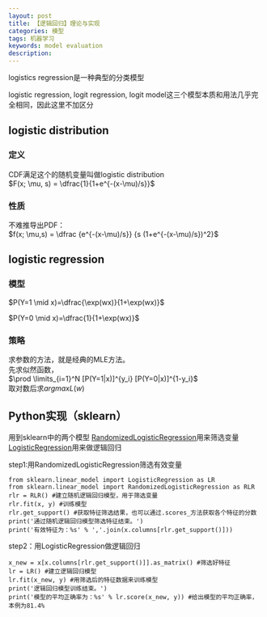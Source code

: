 ```yaml
---
layout: post
title: 【逻辑回归】理论与实现
categories: 模型
tags: 机器学习
keywords: model evaluation
description:
---
```

logistics regression是一种典型的分类模型  

 logistic regression, logit regression, logit model这三个模型本质和用法几乎完全相同，因此这里不加区分

## logistic distribution

### 定义
CDF满足这个的随机变量叫做logistic distribution  
 $F(x; \mu, s) = \dfrac{1}{1+e^{-(x-\mu)/s}}$

### 性质
不难推导出PDF：  
$f(x; \mu,s) = \dfrac {e^{-(x-\mu)/s}} {s (1+e^{-(x-\mu)/s})^2}$

## logistic regression

### 模型
$P(Y=1 \mid x)=\dfrac{\exp(wx)}{1+\exp(wx)}$  

$P(Y=0 \mid x)=\dfrac{1}{1+\exp(wx)}$  

### 策略

求参数的方法，就是经典的MLE方法。  
先求似然函数，  
$\prod \limits_{i=1}^N [P(Y=1|x)]^{y_i} [P(Y=0|x)]^{1-y_i}$  
取对数后求$argmax L(w)$  


## Python实现（sklearn）

用到sklearn中的两个模型
[RandomizedLogisticRegression](http://scikit-learn.org/stable/modules/generated/sklearn.linear_model.RandomizedLogisticRegression.html)用来筛选变量  
[LogisticRegression](http://scikit-learn.org/stable/modules/generated/sklearn.linear_model.LogisticRegression.html)用来做逻辑回归  

step1:用RandomizedLogisticRegression筛选有效变量  
```
from sklearn.linear_model import LogisticRegression as LR
from sklearn.linear_model import RandomizedLogisticRegression as RLR
rlr = RLR() #建立随机逻辑回归模型，用于筛选变量
rlr.fit(x, y) #训练模型
rlr.get_support() #获取特征筛选结果，也可以通过.scores_方法获取各个特征的分数
print('通过随机逻辑回归模型筛选特征结束。')
print('有效特征为：%s' % ','.join(x.columns[rlr.get_support()]))
```

step2：用LogisticRegression做逻辑回归
```
x_new = x[x.columns[rlr.get_support()]].as_matrix() #筛选好特征
lr = LR() #建立逻辑回归模型
lr.fit(x_new, y) #用筛选后的特征数据来训练模型
print('逻辑回归模型训练结束。')
print('模型的平均正确率为：%s' % lr.score(x_new, y)) #给出模型的平均正确率，本例为81.4%
```

